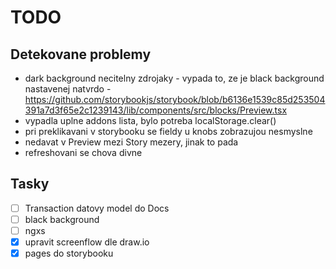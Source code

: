 # TODO

## Detekovane problemy
- dark background necitelny zdrojaky - vypada to, ze je black background nastavenej natvrdo - https://github.com/storybookjs/storybook/blob/b6136e1539c85d253504391a7d3f65e2c1239143/lib/components/src/blocks/Preview.tsx
- vypadla uplne addons lista, bylo potreba localStorage.clear()
- pri preklikavani v storybooku se fieldy u knobs zobrazujou nesmyslne
- nedavat v Preview mezi Story mezery, jinak to pada
- refreshovani se chova divne

## Tasky
- [ ] Transaction datovy model do Docs
- [ ] black background
- [ ] ngxs
- [x] upravit screenflow dle draw.io
- [x] pages do storybooku

